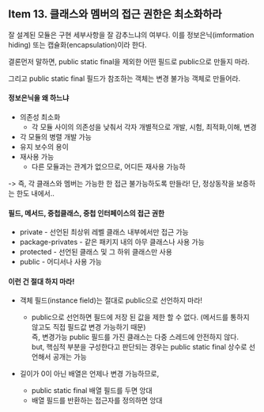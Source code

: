 ## Item 13. 클래스와 멤버의 접근 권한은 최소화하라

잘 설계된 모듈은 구현 세부사항을 잘 감추느냐의 여부다. 이를 정보은닉\(imformation hiding\) 또는 캡슐화\(encapsulation\)이라 한다. 

결론먼저 말하면, public static final을 제외한 어떤 필드로 public으로 만들지 마라. 

그리고 public static final 필드가 참조하는 객체는 변경 불가능 객체로 만들어라.

#### 정보은닉을 왜 하느냐

* 의존성 최소화
  * 각 모듈 사이의 의존성을 낮춰서 각자 개별적으로 개발, 시험, 최적화,이해, 변경
* 각 모듈의 병렬 개발 가능
* 유지 보수의 용이
* 재사용 가능
  * 다른 모듈과는 관계가 없으므로, 어디든 재사용 가능하

-&gt;  즉, 각 클래스와 멤버는 가능한 한 접근 불가능하도록 만들라! 단, 정상동작을 보증하는 한도 내에서..

#### 필드, 메서드, 중첩클래스, 중첩 인터페이스의 접근 권한

* private - 선언된 최상위 레벨 클래스 내부에서만 접근 가능
* package-privates - 같은 패키지 내의 아무 클래스나 사용 가능 
* protected - 선언된 클래스 및 그 하위 클래스만 사용
* public - 어디서나 사용 가능

#### 이런 건 절대 하지 마라!

* 객체 필드\(instance field\)는 절대로 public으로 선언하지 마라!

  * public으로 선언하면 필드에 저장 된 값을 제한 할 수 없다. \(메서드를 통하지 않고도 직접 필드값 변경 가능하기 때문\)  
    즉, 변경가능 public 필드를 가진 클래스는 다중 스레드에 안전하지 않다.  
    but, 핵심적 부분을 구성한다고 판단되는 경우는 public static final 상수로 선언해서 공개는 가능

* 길이가 0이 아닌 배열은 언제나 변경 가능하므로,

  * public static final 배열 필드를 두면 앙대
  * 배열 필드를 반환하는 접근자를 정의하면 앙대




